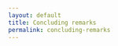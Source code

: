 ```yaml
---
layout: default
title: Concluding remarks
permalink: concluding-remarks
---
```

<!-- Add an essay or interpretive material below this line,
using HTML or markdown.  Do not modify this file above this line -->
